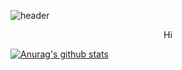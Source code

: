 ![header](https://capsule-render.vercel.app/api?type=wave&color=auto&height=300&section=header&text=capsule%20render&fontSize=90&animation=fadeIn)
<p align='center'> Hi  </p>

[![Anurag's github stats](https://github-readme-stats.vercel.app/api?username=yongsoocho)](https://github.com/anuraghazra/github-readme-stats)
